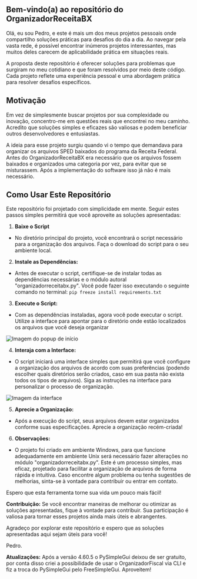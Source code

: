 ## Bem-vindo(a) ao repositório do OrganizadorReceitaBX
Olá, eu sou Pedro, e este é mais um dos meus projetos pessoais onde compartilho soluções práticas para desafios do dia a dia. Ao navegar pela vasta rede, é possível encontrar inúmeros projetos interessantes, mas muitos deles carecem de aplicabilidade prática em situações reais.

A proposta deste repositório é oferecer soluções para problemas que surgiram no meu cotidiano e que foram resolvidos por meio deste código. Cada projeto reflete uma experiência pessoal e uma abordagem prática para resolver desafios específicos.

## Motivação
Em vez de simplesmente buscar projetos por sua complexidade ou inovação, concentro-me em questões reais que encontrei no meu caminho. Acredito que soluções simples e eficazes são valiosas e podem beneficiar outros desenvolvedores e entusiastas.

A ideia para esse projeto surgiu quando vi o tempo que demandava para organizar os arquivos SPED baixados do programa da Receita Federal. Antes do OrganizadorReceitaBX era necessário que os arquivos fossem baixados e organizados uma categoria por vez, para evitar que se misturassem. Após a implementação do software isso já não é mais necessário.

## Como Usar Este Repositório

Este repositório foi projetado com simplicidade em mente. Seguir estes passos simples permitirá que você aproveite as soluções apresentadas:

1. **Baixe o Script**

 - No diretório principal do projeto, você encontrará o script necessário para a organização dos arquivos. Faça o download do script para o seu ambiente local.

2. **Instale as Dependências:**

 - Antes de executar o script, certifique-se de instalar todas as dependências necessárias e o módulo autoral "organizadorreceitabx.py". Você pode fazer isso executando o seguinte comando no terminal:
```pip freeze install requirements.txt``` 

3. **Execute o Script:**

 - Com as dependências instaladas, agora você pode executar o script. Utilize a interface para apontar para o diretório onde estão localizados os arquivos que você deseja organizar

![Imagem do popup de início](./popup_inicio.png)


4. **Interaja com a Interface:**

 - O script iniciará uma interface simples que permitirá que você configure a organização dos arquivos de acordo com suas preferências (podendo escolher quais diretórios serão criados, caso em sua pasta não exista todos os tipos de arquivos). Siga as instruções na interface para personalizar o processo de organização.
 
![Imagem da interface](./Interface.png)

5. **Aprecie a Organização:**

 - Após a execução do script, seus arquivos devem estar organizados conforme suas especificações. Aprecie a organização recém-criada!

6. **Observações:**
 - O projeto foi criado em ambiente Windows, para que funcione adequadamente em ambiente Unix será necessário fazer alterações no módulo "organizadorreceitabx.py".
Este é um processo simples, mas eficaz, projetado para facilitar a organização de arquivos de forma rápida e intuitiva. Caso encontre algum problema ou tenha sugestões de melhorias, sinta-se à vontade para contribuir ou entrar em contato.

Espero que esta ferramenta torne sua vida um pouco mais fácil!

**Contribuição:**
Se você encontrar maneiras de melhorar ou otimizar as soluções apresentadas, fique à vontade para contribuir. Sua participação é valiosa para tornar esses projetos ainda mais úteis e abrangentes.

Agradeço por explorar este repositório e espero que as soluções apresentadas aqui sejam úteis para você!

Pedro.

**Atualizações:**
Após a versão 4.60.5 o PySimpleGui deixou de ser gratuito, por conta disso criei a possibilidade de usar o OrganizadorFiscal via CLI e fiz a troca do PySimpleGui pelo FreeSimpleGui. Aproveitem!
